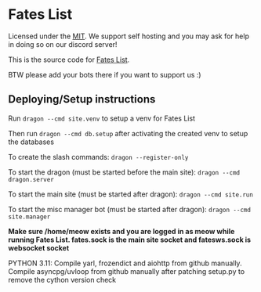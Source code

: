 # Fates List

Licensed under the [MIT](LICENSE). We support self hosting and you may ask for help in doing so on our discord server!

This is the source code for [Fates List](https://fateslist.xyz).

BTW please add your bots there if you want to support us :)

## Deploying/Setup instructions

Run ```dragon --cmd site.venv``` to setup a venv for Fates List

Then run ``dragon --cmd db.setup`` after activating the created venv to setup the databases

To create the slash commands: ``dragon --register-only``

To start the dragon (must be started before the main site): ``dragon --cmd dragon.server``

To start the main site (must be started after dragon): ``dragon --cmd site.run``

To start the misc manager bot (must be started after dragon): ``dragon --cmd site.manager``

**Make sure /home/meow exists and you are logged in as meow while running Fates List. fates.sock is the main site socket and fatesws.sock is websocket socket**

PYTHON 3.11: Compile yarl, frozendict and aiohttp from github manually. Compile asyncpg/uvloop from github manually after patching setup.py to remove the cython version check

